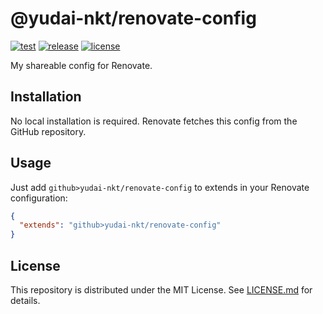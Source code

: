 # @yudai-nkt/renovate-config

[![test](https://github.com/yudai-nkt/renovate-config/actions/workflows/test.yml/badge.svg)](https://github.com/yudai-nkt/renovate-config/actions/workflows/test.yml)
[![release](https://img.shields.io/github/v/release/yudai-nkt/renovate-config?sort=semver)](https://github.com/yudai-nkt/renovate-config/releases)
[![license](https://img.shields.io/github/license/yudai-nkt/renovate-config)](https://github.com/yudai-nkt/renovate-config/blob/main/LICENSE.md)

My shareable config for Renovate.

## Installation

No local installation is required.
Renovate fetches this config from the GitHub repository.

## Usage

Just add `github>yudai-nkt/renovate-config` to extends in your Renovate configuration:

```json
{
  "extends": "github>yudai-nkt/renovate-config"
}
```

## License

This repository is distributed under the MIT License.
See [LICENSE.md](./LICENSE.md) for details.
